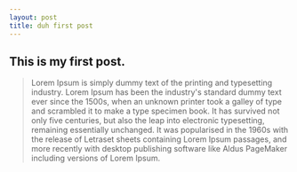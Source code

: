 ```yaml
---
layout: post
title: duh first post
---
```


This is my first post.
----------------------

> Lorem Ipsum is simply dummy text of the printing and typesetting
> industry. Lorem Ipsum has been the industry's standard dummy text
> ever since the 1500s, when an unknown printer took a galley of type
> and scrambled it to make a type specimen book. It has survived not
> only five centuries, but also the leap into electronic typesetting,
> remaining essentially unchanged. It was popularised in the 1960s
> with the release of Letraset sheets containing Lorem Ipsum
> passages, and more recently with desktop publishing software like
> Aldus PageMaker including versions of Lorem Ipsum.

